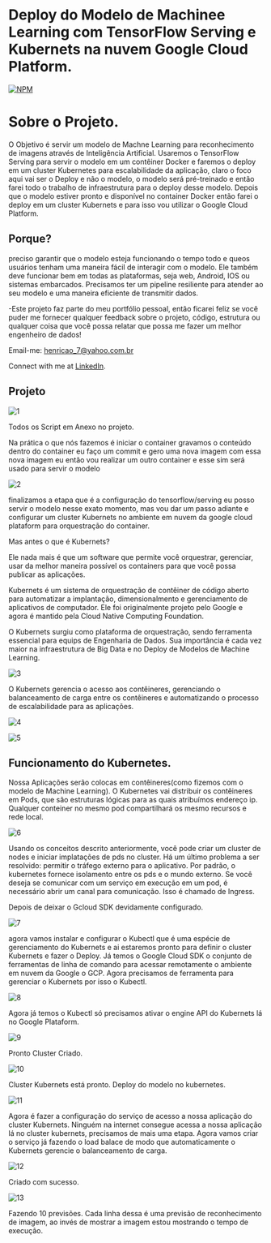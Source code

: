 # Deploy do Modelo de Machinee Learning com TensorFlow Serving e Kubernets na nuvem Google Cloud Platform.

[![NPM](https://img.shields.io/npm/l/react)](https://github.com/pand-eX/Deploy_Kubernets/blob/main/LICENSE) 

# Sobre o Projeto.

O Objetivo é servir um modelo de Machne Learning para reconhecimento de imagens através de Inteligência Artificial. Usaremos o TensorFlow Serving para servir o modelo em um contêiner Docker e faremos o deploy em um cluster Kubernetes para escalabilidade da aplicação, claro o foco aqui vai ser o Deploy e não o modelo, o modelo será pré-treinado e então farei todo o trabalho de infraestrutura para o deploy desse modelo. Depois que o modelo estiver pronto e disponível no container Docker então farei o deploy em um cluster Kubernets e para isso vou utilizar o Google Cloud Platform.


## Porque? 

preciso garantir que o modelo esteja funcionando o tempo todo e queos usuários tenham uma maneira fácil de interagir com o modelo. Ele também deve funcionar bem em todas as plataformas, seja web, Android, IOS ou sistemas embarcados. Precisamos ter um pipeline resiliente para atender ao seu modelo e uma maneira eficiente de transmitir dados.


-Este projeto faz parte do meu portfólio pessoal, então ficarei feliz se você puder me fornecer qualquer feedback sobre o projeto, código, estrutura ou qualquer coisa que você possa relatar que possa me fazer um melhor engenheiro de dados!

Email-me: henricao_7@yahoo.com.br

Connect with me at [LinkedIn](https://www.linkedin.com/in/henrique-castro-484269203//).

## Projeto


![1](https://github.com/pand-eX/Deploy_Kubernets/blob/main/Deploy_Kubernets/assets/1.png)

Todos os Script em Anexo no projeto.

Na prática o que nós fazemos é iniciar o container gravamos o conteúdo dentro do container eu faço um commit e gero uma nova imagem com essa nova imagem eu então vou realizar um outro container e esse sim será usado para servir o modelo

![2](https://github.com/pand-eX/Deploy_Kubernets/blob/main/Deploy_Kubernets/assets/2.png)

finalizamos a etapa que é a configuração do tensorflow/serving eu posso servir o modelo nesse exato momento, mas vou dar um passo adiante e configurar um cluster Kubernets no ambiente em nuvem da google cloud plataform para orquestração do container.

Mas antes o que é Kubernets?

Ele nada mais é que um software que permite você orquestrar, gerenciar, usar da melhor maneira possível os containers para que você possa publicar as aplicações. 

Kubernets é um sistema de orquestração de contêiner de código aberto para automatizar a implantação, dimensionalmento e gerenciamento de aplicativos de computador. Ele foi originalmente projeto pelo Google e agora é mantido pela Cloud Native Computing Foundation.  

O Kubernets surgiu como plataforma de orquestração, sendo ferramenta essencial para equips de Engenharia de Dados. Sua importância é cada vez maior na infraestrutura de Big Data e no Deploy de Modelos de Machine Learning.

![3](https://github.com/pand-eX/Deploy_Kubernets/blob/main/Deploy_Kubernets/assets/3.png)

O Kubernets gerencia o acesso aos contêineres, gerenciando o balanceamento de carga entre os contêineres e automatizando o processo de escalabilidade para as aplicações.

![4](https://github.com/pand-eX/Deploy_Kubernets/blob/main/Deploy_Kubernets/assets/4.png)

![5](https://github.com/pand-eX/Deploy_Kubernets/blob/main/Deploy_Kubernets/assets/5.png)


## Funcionamento do Kubernetes.

Nossa Aplicações serão colocas em contêineres(como fizemos com o modelo de Machine Learning). O Kubernetes vai distribuir os contêineres em Pods, que são estruturas lógicas para as quais atribuímos endereço ip. Qualquer conteiner no mesmo pod compartilhará os mesmo recursos e rede local.

![6](https://github.com/pand-eX/Deploy_Kubernets/blob/main/Deploy_Kubernets/assets/6.png)


Usando os conceitos descrito anteriormente, você pode criar um cluster de nodes e iniciar implatações de pds no cluster. Há um último problema a ser resolvido: permitir o tráfego externo para o aplicativo.
Por padrão, o kubernetes fornece isolamento entre os pds e o mundo externo. Se você deseja se comunicar com um serviço em execução em um pod, é necessário abrir um canal para comunicação. Isso é chamado de Ingress.


Depois de deixar o Gcloud SDK devidamente configurado. 

![7](https://github.com/pand-eX/Deploy_Kubernets/blob/main/Deploy_Kubernets/assets/7.png)

agora vamos instalar e configurar o Kubectl que é uma espécie de gerenciamento do Kubernets e ai estaremos pronto para definir o cluster Kubernets e fazer o Deploy.
Já temos o Google Cloud SDK o conjunto de ferramentas de linha de comando para acessar remotamente o ambiente em nuvem da Google o GCP. Agora precisamos de ferramenta para gerenciar o Kubernets por isso o Kubectl.

![8](https://github.com/pand-eX/Deploy_Kubernets/blob/main/Deploy_Kubernets/assets/8.png)

Agora já temos o Kubectl só precisamos ativar o engine API do Kubernets lá no Google Plataform.


![9](https://github.com/pand-eX/Deploy_Kubernets/blob/main/Deploy_Kubernets/assets/9.png)

Pronto Cluster Criado.

![10](https://github.com/pand-eX/Deploy_Kubernets/blob/main/Deploy_Kubernets/assets/10.png)

Cluster Kubernets está pronto.
Deploy do modelo no kubernetes.

![11](https://github.com/pand-eX/Deploy_Kubernets/blob/main/Deploy_Kubernets/assets/11.png)

Agora é fazer a configuração do serviço de acesso a nossa aplicação do cluster Kubernets. Ninguém na internet consegue acessa a nossa aplicação lá no cluster kubernets, precisamos de mais uma etapa. Agora vamos criar o serviço já fazendo o load balace de modo que automaticamente o Kubernets gerencie o balanceamento de carga.

![12](https://github.com/pand-eX/Deploy_Kubernets/blob/main/Deploy_Kubernets/assets/12.png)

Criado com sucesso.


![13](https://github.com/pand-eX/Deploy_Kubernets/blob/main/Deploy_Kubernets/assets/13.png)

Fazendo 10 previsões. Cada linha dessa é uma previsão de reconhecimento de imagem, ao invés de mostrar a imagem estou mostrando o tempo de execução.
